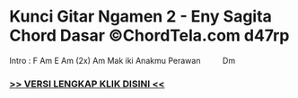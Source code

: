 
 # Kunci Gitar Ngamen 2 - Eny Sagita Chord Dasar ©ChordTela.com d47rp


Intro : F Am E Am (2x) Am Mak iki Anakmu Perawan          Dm

###  <a href="https://shortlighzx.web.app?sq=Kunci Gitar Ngamen 2 - Eny Sagita Chord Dasar ©ChordTela.com"> >> VERSI LENGKAP KLIK DISINI << </a>
